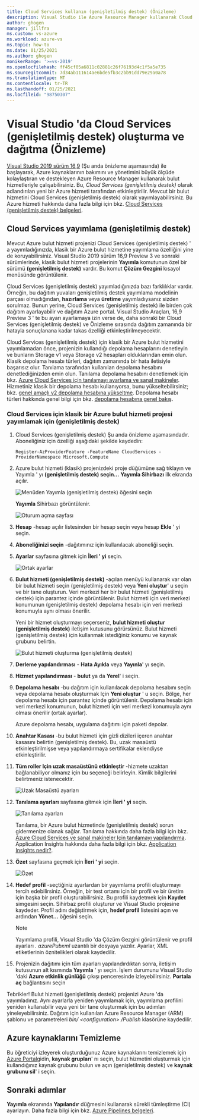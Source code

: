 ```yaml
---
title: Cloud Services kullanın (genişletilmiş destek) (Önizleme)
description: Visual Studio ile Azure Resource Manager kullanarak Cloud Services (genişletilmiş destek) oluşturup dağıtmayı öğrenin
author: ghogen
manager: jillfra
ms.custom: vs-azure
ms.workload: azure-vs
ms.topic: how-to
ms.date: 01/25/2021
ms.author: ghogen
monikerRange: '>=vs-2019'
ms.openlocfilehash: ff45cf05a6811c02881c26f76193d4c1f5a5e735
ms.sourcegitcommit: 7d34ab111614ae6bde5fb3c2bb91dd79e29a0a78
ms.translationtype: MT
ms.contentlocale: tr-TR
ms.lasthandoff: 01/25/2021
ms.locfileid: "98750307"
---
```

# <a name="create-and-deploy-to-cloud-services-extended-support-in-visual-studio-preview"></a>Visual Studio 'da Cloud Services (genişletilmiş destek) oluşturma ve dağıtma (Önizleme)

[Visual Studio 2019 sürüm 16,9](https://visualstudio.microsoft.com/vs/preview) (Şu anda önizleme aşamasında) ile başlayarak, Azure kaynaklarının bakımını ve yönetimini büyük ölçüde kolaylaştıran ve destekleyen Azure Resource Manager kullanarak bulut hizmetleriyle çalışabilirsiniz. Bu, *Cloud Services (genişletilmiş destek)* olarak adlandırılan yeni bir Azure hizmeti tarafından etkinleştirilir. Mevcut bir bulut hizmetini Cloud Services (genişletilmiş destek) olarak yayımlayabilirsiniz. Bu Azure hizmeti hakkında daha fazla bilgi için bkz. [Cloud Services (genişletilmiş destek) belgeleri](/azure/cloud-services-extended-support/overview).

## <a name="publish-to-cloud-services-extended-support"></a>Cloud Services yayımlama (genişletilmiş destek)

Mevcut Azure bulut hizmeti projenizi Cloud Services (genişletilmiş destek) ' a yayımladığınızda, klasik bir Azure bulut hizmetine yayımlama özelliğini yine de koruyabilirsiniz. Visual Studio 2019 sürüm 16,9 Preview 3 ve sonraki sürümlerinde, klasik bulut hizmeti projelerinin **Yayımla** komutunun özel bir sürümü **(genişletilmiş destek)** vardır. Bu komut **Çözüm Gezgini** kısayol menüsünde görüntülenir.

Cloud Services (genişletilmiş destek) yayımladığınızda bazı farklılıklar vardır. Örneğin, bu dağıtım yuvaları genişletilmiş destek yayımlama modelinin parçası olmadığından, **hazırlama** veya **üretime** yayımladıysanız sizden sorulmaz. Bunun yerine, Cloud Services (genişletilmiş destek) ile birden çok dağıtım ayarlayabilir ve dağıtım Azure portal. Visual Studio Araçları, 16,9 Preview 3 ' te bu ayarı ayarlamaya izin verse de, daha sonraki bir Cloud Services (genişletilmiş destek) ve Önizleme sırasında dağıtım zamanında bir hatayla sonuçlanana kadar takas özelliği etkinleştirilmeyecektir.

Cloud Services (genişletilmiş destek) için klasik bir Azure bulut hizmetini yayımlamadan önce, projenizin kullandığı depolama hesaplarını denetleyin ve bunların Storage v1 veya Storage v2 hesapları olduklarından emin olun. Klasik depolama hesabı türleri, dağıtım zamanında bir hata iletisiyle başarısız olur. Tanılama tarafından kullanılan depolama hesabını denetlediğinizden emin olun. Tanılama depolama hesabını denetlemek için bkz. [Azure Cloud Services için tanılamayı ayarlama ve sanal makineler](vs-azure-tools-diagnostics-for-cloud-services-and-virtual-machines.md). Hizmetiniz klasik bir depolama hesabı kullanıyorsa, bunu yükseltebilirsiniz; bkz. [genel amaçlı v2 depolama hesabına yükseltme](/azure/storage/common/storage-account-upgrade?tabs=azure-portal).  Depolama hesabı türleri hakkında genel bilgi için bkz. [depolama hesabına genel bakış](/azure/storage/common/storage-account-overview).

### <a name="to-publish-a-classic-azure-cloud-service-project-to-cloud-services-extended-support"></a>Cloud Services için klasik bir Azure bulut hizmeti projesi yayımlamak için (genişletilmiş destek)

1. Cloud Services (genişletilmiş destek) Şu anda önizleme aşamasındadır. Aboneliğiniz için özelliği aşağıdaki şekilde kaydedin:

   ```azurepowershell-interactive
   Register-AzProviderFeature -FeatureName CloudServices -ProviderNamespace Microsoft.Compute
   ```

1. Azure bulut hizmeti (klasik) projenizdeki proje düğümüne sağ tıklayın ve Yayımla ' yı **(genişletilmiş destek) seçin...** **Yayımla Sihirbazı** ilk ekranda açılır.

   ![Menüden Yayımla (genişletilmiş destek) öğesini seçin](./media/cloud-services-extended-support/publish-commands-on-menu.png)

   **Yayımla** Sihirbazı görüntülenir.

   ![Oturum açma sayfası](./media/cloud-services-extended-support/publish-step1.png)

1. **Hesap** -hesap açılır listesinden bir hesap seçin veya hesap **Ekle** ' yi seçin.

1. **Aboneliğinizi seçin** -dağıtımınız için kullanılacak aboneliği seçin.

1. **Ayarlar** sayfasına gitmek için **İleri ' yi** seçin.

   ![Ortak ayarlar](./media/cloud-services-extended-support/publish-settings.png)

1. **Bulut hizmeti (genişletilmiş destek)** -açılan menüyü kullanarak var olan bir bulut hizmeti seçin (genişletilmiş destek) veya **Yeni oluştur**' u seçin ve bir tane oluşturun. Veri merkezi her bir bulut hizmeti (genişletilmiş destek) için parantez içinde görüntülenir. Bulut hizmeti için veri merkezi konumunun (genişletilmiş destek) depolama hesabı için veri merkezi konumuyla aynı olması önerilir.

   Yeni bir hizmet oluşturmayı seçerseniz, **bulut hizmeti oluştur (genişletilmiş destek)** iletişim kutusunu görürsünüz. Bulut hizmeti (genişletilmiş destek) için kullanmak istediğiniz konumu ve kaynak grubunu belirtin.

   ![Bulut hizmeti oluşturma (genişletilmiş destek)](./media/cloud-services-extended-support/extended-support-dialog.png)

1. **Derleme yapılandırması** - **Hata Ayıkla** veya **Yayınla**' yı seçin.

1. **Hizmet yapılandırması** - **bulut** ya da **Yerel**' i seçin.

1. **Depolama hesabı** -bu dağıtım için kullanılacak depolama hesabını seçin veya depolama hesabı oluşturmak Için **Yeni oluştur** ' u seçin. Bölge, her depolama hesabı için parantez içinde görüntülenir. Depolama hesabı için veri merkezi konumunun, bulut hizmeti için veri merkezi konumuyla aynı olması önerilir (ortak ayarlar).

   Azure depolama hesabı, uygulama dağıtımı için paketi depolar.

1. **Anahtar Kasası** -bu bulut hizmeti için gizli dizileri içeren anahtar kasasını belirtin (genişletilmiş destek). Bu, uzak masaüstü etkinleştirilmişse veya yapılandırmaya sertifikalar eklendiyse etkinleştirilir.

1. **Tüm roller Için uzak masaüstünü etkinleştir** -hizmete uzaktan bağlanabiliyor olmanız için bu seçeneği belirleyin. Kimlik bilgilerini belirtmeniz istenecektir.

   ![Uzak Masaüstü ayarları](./media/cloud-services-extended-support/remote-desktop-configuration.png)

1. **Tanılama ayarları** sayfasına gitmek için **İleri ' yi** seçin.

   ![Tanılama ayarları](./media/cloud-services-extended-support/diagnostics-settings.png)

   Tanılama, bir Azure bulut hizmetinde (genişletilmiş destek) sorun gidermenize olanak sağlar. Tanılama hakkında daha fazla bilgi için bkz. [Azure Cloud Services ve sanal makineler Için tanılamayı yapılandırma](./vs-azure-tools-diagnostics-for-cloud-services-and-virtual-machines.md). Application Insights hakkında daha fazla bilgi için bkz. [Application Insights nedir?](/azure/application-insights/app-insights-overview).

1. **Özet** sayfasına geçmek için **İleri ' yi** seçin.

   ![Özet](./media/cloud-services-extended-support/publish-summary.png)

1. **Hedef profil** -seçtiğiniz ayarlardan bir yayımlama profili oluşturmayı tercih edebilirsiniz. Örneğin, bir test ortamı için bir profil ve bir üretim için başka bir profil oluşturabilirsiniz. Bu profili kaydetmek için **Kaydet** simgesini seçin. Sihirbaz profili oluşturur ve Visual Studio projesine kaydeder. Profil adını değiştirmek için, **hedef profil** listesini açın ve ardından **Yönet...** öğesini seçin.

   > [!Note]
   > Yayımlama profili, Visual Studio 'da Çözüm Gezgini görüntülenir ve profil ayarları *. azurePubxml* uzantılı bir dosyaya yazılır. Ayarlar, XML etiketlerinin öznitelikleri olarak kaydedilir.

1. Projenizin dağıtımı için tüm ayarları yapılandırdıktan sonra, iletişim kutusunun alt kısmında **Yayımla** ' yı seçin. İşlem durumunu Visual Studio 'daki **Azure etkinlik günlüğü** çıkışı penceresinde izleyebilirsiniz. **Portala aç** bağlantısını seçin 

Tebrikler! Bulut hizmeti (genişletilmiş destek) projenizi Azure 'da yayımladınız. Aynı ayarlarla yeniden yayımlamak için, yayımlama profilini yeniden kullanabilir veya yeni bir tane oluşturmak için bu adımları yineleyebilirsiniz. Dağıtım için kullanılan Azure Resource Manager (ARM) şablonu ve parametreleri *bin/ \<configuration\> /Publish* klasörüne kaydedilir.

## <a name="clean-up-azure-resources"></a>Azure kaynaklarını Temizleme

Bu öğreticiyi izleyerek oluşturduğunuz Azure kaynaklarını temizlemek için [Azure Portal](https://portal.azure.com)gidin, **kaynak grupları**' nı seçin, bulut hizmetini oluşturmak için kullandığınız kaynak grubunu bulun ve açın (genişletilmiş destek) ve **kaynak grubunu sil**' i seçin.

## <a name="next-steps"></a>Sonraki adımlar

**Yayımla** ekranında **Yapılandır** düğmesini kullanarak sürekli tümleştirme (CI) ayarlayın. Daha fazla bilgi için bkz. [Azure Pipelines belgeleri](/azure/devops/pipelines/?view=azure-devops&preserve-view=true).
